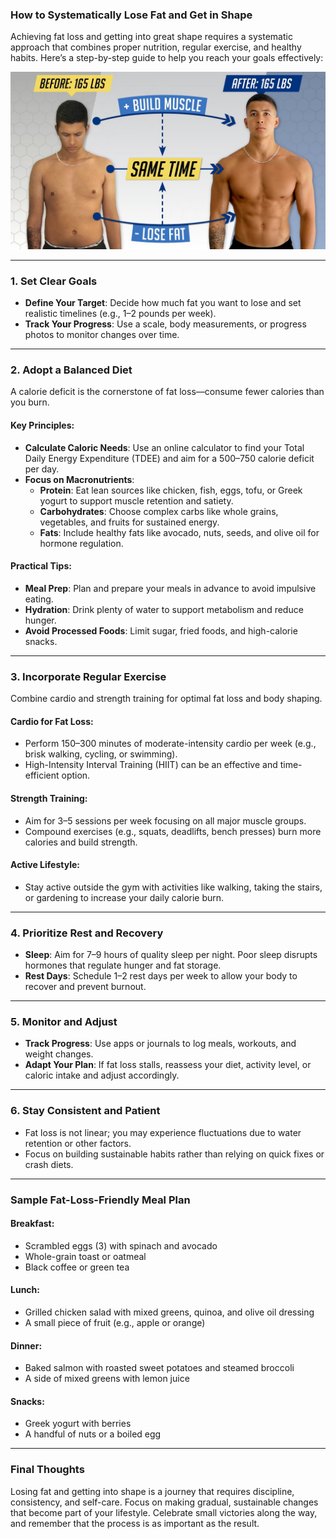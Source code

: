 ### How to Systematically Lose Fat and Get in Shape

Achieving fat loss and getting into great shape requires a systematic approach that combines proper nutrition, regular exercise, and healthy habits. Here’s a step-by-step guide to help you reach your goals effectively:

![fat loose](/docs/assets/maxresdefault.jpg)

---

### 1. **Set Clear Goals**
- **Define Your Target**: Decide how much fat you want to lose and set realistic timelines (e.g., 1–2 pounds per week).
- **Track Your Progress**: Use a scale, body measurements, or progress photos to monitor changes over time.

---

### 2. **Adopt a Balanced Diet**
A calorie deficit is the cornerstone of fat loss—consume fewer calories than you burn.

#### **Key Principles**:
- **Calculate Caloric Needs**: Use an online calculator to find your Total Daily Energy Expenditure (TDEE) and aim for a 500–750 calorie deficit per day.
- **Focus on Macronutrients**:
    - **Protein**: Eat lean sources like chicken, fish, eggs, tofu, or Greek yogurt to support muscle retention and satiety.
    - **Carbohydrates**: Choose complex carbs like whole grains, vegetables, and fruits for sustained energy.
    - **Fats**: Include healthy fats like avocado, nuts, seeds, and olive oil for hormone regulation.

#### **Practical Tips**:
- **Meal Prep**: Plan and prepare your meals in advance to avoid impulsive eating.
- **Hydration**: Drink plenty of water to support metabolism and reduce hunger.
- **Avoid Processed Foods**: Limit sugar, fried foods, and high-calorie snacks.

---

### 3. **Incorporate Regular Exercise**
Combine cardio and strength training for optimal fat loss and body shaping.

#### **Cardio for Fat Loss**:
- Perform 150–300 minutes of moderate-intensity cardio per week (e.g., brisk walking, cycling, or swimming).
- High-Intensity Interval Training (HIIT) can be an effective and time-efficient option.

#### **Strength Training**:
- Aim for 3–5 sessions per week focusing on all major muscle groups.
- Compound exercises (e.g., squats, deadlifts, bench presses) burn more calories and build strength.

#### **Active Lifestyle**:
- Stay active outside the gym with activities like walking, taking the stairs, or gardening to increase your daily calorie burn.

---

### 4. **Prioritize Rest and Recovery**
- **Sleep**: Aim for 7–9 hours of quality sleep per night. Poor sleep disrupts hormones that regulate hunger and fat storage.
- **Rest Days**: Schedule 1–2 rest days per week to allow your body to recover and prevent burnout.

---

### 5. **Monitor and Adjust**
- **Track Progress**: Use apps or journals to log meals, workouts, and weight changes.
- **Adapt Your Plan**: If fat loss stalls, reassess your diet, activity level, or caloric intake and adjust accordingly.

---

### 6. **Stay Consistent and Patient**
- Fat loss is not linear; you may experience fluctuations due to water retention or other factors.
- Focus on building sustainable habits rather than relying on quick fixes or crash diets.

---

### Sample Fat-Loss-Friendly Meal Plan
#### **Breakfast**:
- Scrambled eggs (3) with spinach and avocado
- Whole-grain toast or oatmeal
- Black coffee or green tea

#### **Lunch**:
- Grilled chicken salad with mixed greens, quinoa, and olive oil dressing
- A small piece of fruit (e.g., apple or orange)

#### **Dinner**:
- Baked salmon with roasted sweet potatoes and steamed broccoli
- A side of mixed greens with lemon juice

#### **Snacks**:
- Greek yogurt with berries
- A handful of nuts or a boiled egg

---

### Final Thoughts
Losing fat and getting into shape is a journey that requires discipline, consistency, and self-care. Focus on making gradual, sustainable changes that become part of your lifestyle. Celebrate small victories along the way, and remember that the process is as important as the result.